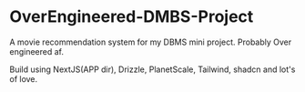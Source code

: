 # OverEngineered-DMBS-Project
A movie recommendation system for my DBMS mini project. Probably Over engineered af.

Build using NextJS(APP dir), Drizzle, PlanetScale, Tailwind, shadcn and lot's of love.
